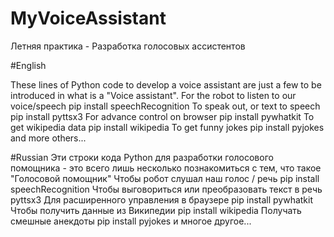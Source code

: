 # MyVoiceAssistant
Летняя практика - Разработка голосовых ассистентов

#English

These lines of Python code to develop a voice assistant are just a few
to be introduced in what is a "Voice assistant".
For the robot to listen to our voice/speech pip install speechRecognition
To speak out, or text to speech pip install pyttsx3
For advance control on browser pip install pywhatkit
To get wikipedia data pip install wikipedia
To get funny jokes pip install pyjokes
and more others...


#Russian
Эти строки кода Python для разработки голосового помощника - это всего лишь несколько
познакомиться с тем, что такое "Голосовой помощник"
Чтобы робот слушал наш голос / речь pip install speechRecognition
Чтобы выговориться или преобразовать текст в речь  pyttsx3
Для расширенного управления в браузере pip install pywhatkit
Чтобы получить данные из Википедии  pip install wikipedia
Получать смешные анекдоты  pip install pyjokes
и многое другое...

